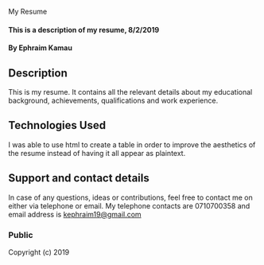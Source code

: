 My Resume
#### This is a description of my resume, 8/2/2019
#### By **Ephraim Kamau**

## Description
This is my resume. It contains all the relevant details about my educational background, achievements, qualifications and work experience.

## Technologies Used
I was able to use html to create a table in order to improve the aesthetics of the resume instead of having it all appear as plaintext.

## Support and contact details
In case of any questions, ideas or contributions, feel free to contact me on either via telephone or email. My telephone contacts are 0710700358 and email address is kephraim19@gmail.com

### Public
Copyright (c) 2019
